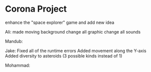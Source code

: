# Corona Project
enhance the "space explorer" game and add new idea 

Ali:
made moving background
change all graphic
change all sounds 

Mandub:

Jake:
Fixed all of the runtime errors
Added movement along the Y-axis
Added diversity to asteroids (3 possible kinds instead of 1)

Mohammad:
